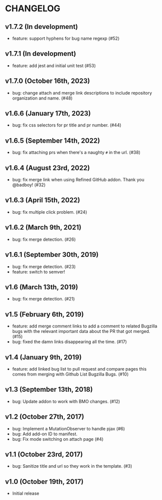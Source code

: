 # CHANGELOG

## v1.7.2 (In development)
* feature: support hyphens for bug name regexp (#52)

## v1.7.1 (In development)
* feature: add jest and initial unit test (#53)

## v1.7.0 (October 16th, 2023)

* bug: change attach and merge link descriptions to include repository
  organization and name. (#48)


## v1.6.6 (January 17th, 2023)

* bug: fix css selectors for pr title and pr number. (#44)


## v1.6.5 (September 14th, 2022)

* bug: fix attaching prs when there's a naughty `#` in the url. (#38)


## v1.6.4 (August 23rd, 2022)

* bug: fix merge link when using Refined GitHub addon. Thank you @badboy! (#32)


## v1.6.3 (April 15th, 2022)

* bug: fix multiple click problem. (#24)


## v1.6.2 (March 9th, 2021)

* bug: fix merge detection. (#26)


## v1.6.1 (September 30th, 2019)

* bug: fix merge detection. (#23)
* feature: switch to semver!


## v1.6 (March 13th, 2019)

* bug: fix merge detection. (#21)


## v1.5 (February 6th, 2019)

* feature: add merge comment links to add a comment to related Bugzilla
  bugs with the relevant important data about the PR that got merged. (#15)
* bug: fixed the damn links disappearing all the time. (#17)


## v1.4 (January 9th, 2019)

* feature: add linked bug list to pull request and compare pages this
  comes from merging with Github List Bugzilla Bugs. (#10)


## v1.3 (September 13th, 2018)

* bug: Update addon to work with BMO changes. (#12)


## v1.2 (October 27th, 2017)

* bug: Implement a MutationObserver to handle pjax (#6)
* bug: Add add-on ID to manifest.
* bug: Fix mode switching on attach page (#4)


## v1.1 (October 23rd, 2017)

* bug: Sanitize title and url so they work in the template. (#3)


## v1.0 (October 19th, 2017)

* Initial release
